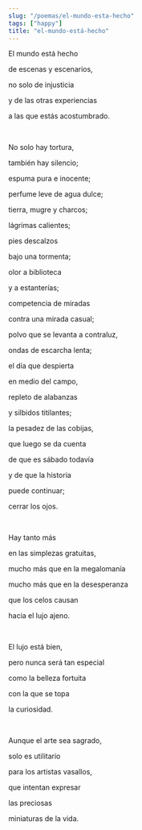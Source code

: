 ```yaml
---
slug: "/poemas/el-mundo-esta-hecho"
tags: ["happy"]
title: "el-mundo-está-hecho"
---
```

El mundo está hecho

de escenas y escenarios,

no solo de injusticia

y de las otras experiencias

a las que estás acostumbrado.

&nbsp;

No solo hay tortura,

también hay silencio;

espuma pura e inocente;

perfume leve de agua dulce;

tierra, mugre y charcos;

lágrimas calientes;

pies descalzos

bajo una tormenta;

olor a biblioteca

y a estanterías;

competencia de miradas

contra una mirada casual;

polvo que se levanta a contraluz,

ondas de escarcha lenta;

el día que despierta

en medio del campo,

repleto de alabanzas

y silbidos titilantes;

la pesadez de las cobijas,

que luego se da cuenta

de que es sábado todavía

y de que la historia

puede continuar;

cerrar los ojos.

&nbsp;

Hay tanto más

en las simplezas gratuitas,

mucho más que en la megalomanía

mucho más que en la desesperanza

que los celos causan

hacia el lujo ajeno.

&nbsp;

El lujo está bien,

pero nunca será tan especial

como la belleza fortuita

con la que se topa

la curiosidad.

&nbsp;

Aunque el arte sea sagrado,

solo es utilitario

para los artistas vasallos,

que intentan expresar

las preciosas

miniaturas de la vida.